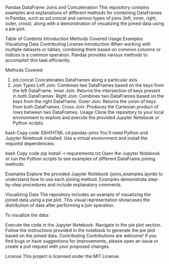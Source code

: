 Pandas DataFrame Joins and Concatenation
This repository contains examples and explanations of different methods for combining DataFrames in Pandas, such as pd.concat and various types of joins (left, inner, right, outer, cross), along with a demonstration of visualizing the joined data using a pie plot.

Table of Contents
Introduction
Methods Covered
Usage
Examples
Visualizing Data
Contributing
License
Introduction
When working with multiple datasets or tables, combining them based on common columns or indices is a common operation. Pandas provides various methods to accomplish this task efficiently.

Methods Covered
1. pd.concat
Concatenates DataFrames along a particular axis.
2. Join Types
Left Join: Combines two DataFrames based on the keys from the left DataFrame.
Inner Join: Returns the intersection of keys present in both DataFrames.
Right Join: Combines two DataFrames based on the keys from the right DataFrame.
Outer Join: Returns the union of keys from both DataFrames.
Cross Join: Produces the Cartesian product of rows between two DataFrames.
Usage
Clone the repository to your local environment to explore and execute the provided Jupyter Notebook or Python scripts.

bash
Copy code
SSH/HTML
cd pandas-joins
You'll need Python and Jupyter Notebook installed. Use a virtual environment and install the required dependencies:

bash
Copy code
pip install -r requirements.txt
Open the Jupyter Notebook or run the Python scripts to see examples of different DataFrame joining methods.

Examples
Explore the provided Jupyter Notebook (joins_examples.ipynb) to understand how to use each joining method. Examples demonstrate step-by-step procedures and include explanatory comments.

Visualizing Data
The repository includes an example of visualizing the joined data using a pie plot. This visual representation showcases the distribution of data after performing a join operation.

To visualize the data:

Execute the code in the Jupyter Notebook.
Navigate to the pie plot section.
Follow the instructions provided in the notebook to generate the pie plot based on the joined data.
Contributing
Contributions are welcome! If you find bugs or have suggestions for improvements, please open an issue or create a pull request with your proposed changes.

License
This project is licensed under the MIT License.
